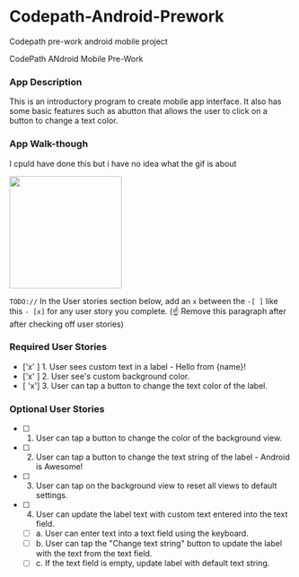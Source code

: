 # Codepath-Android-Prework
Codepath pre-work android mobile project

CodePath ANdroid Mobile Pre-Work

### App Description
This is an introductory program to create mobile app interface. It also has some basic features such as abutton that allows the user to click on a button to change a text color.

### App Walk-though
I cpuld have done this but i have no idea what the gif is about

<img src=Screenshot_20220821-194545-403.png width=200><br>

`TODO://` In the User stories section below, add an `x` between the `-[ ]` like this `- [x]` for any user story you complete. (☝️ Remove this paragraph after after checking off user stories)

### Required User Stories
- ['x' ] 1. User sees custom text in a label - Hello from {name}!
- ['x' ] 2. User see's custom background color.
- [ 'x'] 3. User can tap a button to change the text color of the label.

### Optional User Stories
- [ ] 1. User can tap a button to change the color of the background view.  
- [ ] 2. User can tap a button to change the text string of the label - Android is Awesome!  
- [ ] 3. User can tap on the background view to reset all views to default settings.  
- [ ] 4. User can update the label text with custom text entered into the text field.  
   - [ ] a. User can enter text into a text field using the keyboard.  
   - [ ] b. User can tap the "Change text string" button to update the label with the text from the text field.  
   - [ ] c. If the text field is empty, update label with default text string.  
